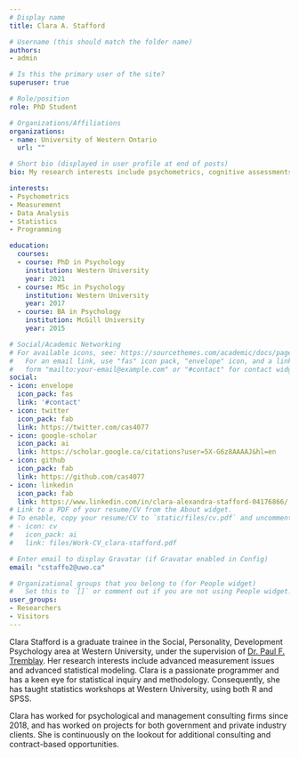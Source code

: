 ```yaml
---
# Display name
title: Clara A. Stafford

# Username (this should match the folder name)
authors:
- admin

# Is this the primary user of the site?
superuser: true

# Role/position
role: PhD Student

# Organizations/Affiliations
organizations:
- name: University of Western Ontario
  url: ""

# Short bio (displayed in user profile at end of posts)
bio: My research interests include psychometrics, cognitive assessments and statistical programming in R.

interests:
- Psychometrics
- Measurement
- Data Analysis
- Statistics
- Programming

education:
  courses:
  - course: PhD in Psychology
    institution: Western University
    year: 2021
  - course: MSc in Psychology
    institution: Western University
    year: 2017
  - course: BA in Psychology
    institution: McGill University
    year: 2015

# Social/Academic Networking
# For available icons, see: https://sourcethemes.com/academic/docs/page-builder/#icons
#   For an email link, use "fas" icon pack, "envelope" icon, and a link in the
#   form "mailto:your-email@example.com" or "#contact" for contact widget.
social:
- icon: envelope
  icon_pack: fas
  link: '#contact'
- icon: twitter
  icon_pack: fab
  link: https://twitter.com/cas4077
- icon: google-scholar
  icon_pack: ai
  link: https://scholar.google.ca/citations?user=5X-G6z8AAAAJ&hl=en
- icon: github
  icon_pack: fab
  link: https://github.com/cas4077
- icon: linkedin
  icon_pack: fab
  link: https://www.linkedin.com/in/clara-alexandra-stafford-04176866/
# Link to a PDF of your resume/CV from the About widget.
# To enable, copy your resume/CV to `static/files/cv.pdf` and uncomment the lines below.
# - icon: cv
#   icon_pack: ai
#   link: files/Work-CV_clara-stafford.pdf

# Enter email to display Gravatar (if Gravatar enabled in Config)
email: "cstaffo2@uwo.ca"

# Organizational groups that you belong to (for People widget)
#   Set this to `[]` or comment out if you are not using People widget.
user_groups:
- Researchers
- Visitors
---
```


Clara  Stafford is a graduate trainee in the Social, Personality, Development Psychology area at Western University, under the supervision of [Dr. Paul F. Tremblay](http://publish.uwo.ca/~ptrembla/research-test.html). Her research interests include advanced measurement issues and advanced statistical modeling. Clara is a passionate programmer and has a keen eye for statistical inquiry and methodology. Consequently, she has taught statistics workshops at Western University, using both R and SPSS.

Clara has worked for psychological and management consulting firms since 2018, and has worked on projects for both government and private industry clients. She is continuously on the lookout for additional consulting and contract-based opportunities.
